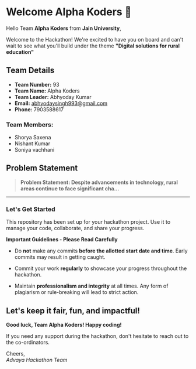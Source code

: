 # Welcome Alpha Koders 👋

Hello Team **Alpha Koders** from **Jain University**,

Welcome to the Hackathon! We're excited to have you on board and can't wait to see what you'll build under the theme **"Digital solutions for rural education"** 

## Team Details

- **Team Number:** 93  
- **Team Name:** Alpha Koders
- **Team Leader:** Abhyoday Kumar  
- **Email:** abhyodaysingh993@gmail.com  
- **Phone:** 7903588617  

### Team Members:
- Shorya Saxena 
- Nishant Kumar 
- Soniya vachhani 

## Problem Statement

> **Problem Statement:  Despite advancements in technology, rural areas continue to face significant cha...**

---

### Let's Get Started 

This repository has been set up for your hackathon project. Use it to manage your code, collaborate, and share your progress.

**Important Guidelines - Please Read Carefully**

- Do **not** make any commits **before the allotted start date and time**. Early commits may result in getting caught.
- Commit your work **regularly** to showcase your progress throughout the hackathon.

- Maintain **professionalism and integrity** at all times. Any form of plagiarism or rule-breaking will lead to strict action.

Let's keep it fair, fun, and impactful! 
---

**Good luck, Team Alpha Koders! Happy coding!**

If you need any support during the hackathon, don't hesitate to reach out to the co-ordinators.

Cheers,  
_Advaya Hackathon Team_